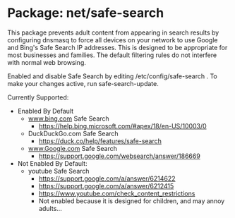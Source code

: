 # Package: net/safe-search

This package prevents adult content from appearing in search results by
configuring dnsmasq to force all devices on your network to use Google and
Bing's Safe Search IP addresses. This is designed to be appropriate for most
businesses and families. The default filtering rules do not interfere with
normal web browsing.

Enabled and disable Safe Search by editing /etc/config/safe-search . To make
your changes active, run safe-search-update.

Currently Supported:
- Enabled By Default
    - www.bing.com Safe Search
        -  https://help.bing.microsoft.com/#apex/18/en-US/10003/0
    - DuckDuckGo.com Safe Search
        - https://duck.co/help/features/safe-search
    - www.Google.com Safe Search
        - https://support.google.com/websearch/answer/186669
- Not Enabled By Default:
    - youtube Safe Search
        - https://support.google.com/a/answer/6214622
        - https://support.google.com/a/answer/6212415
        - https://www.youtube.com/check_content_restrictions
        - Not enabled because it is designed for children, and may annoy adults...
